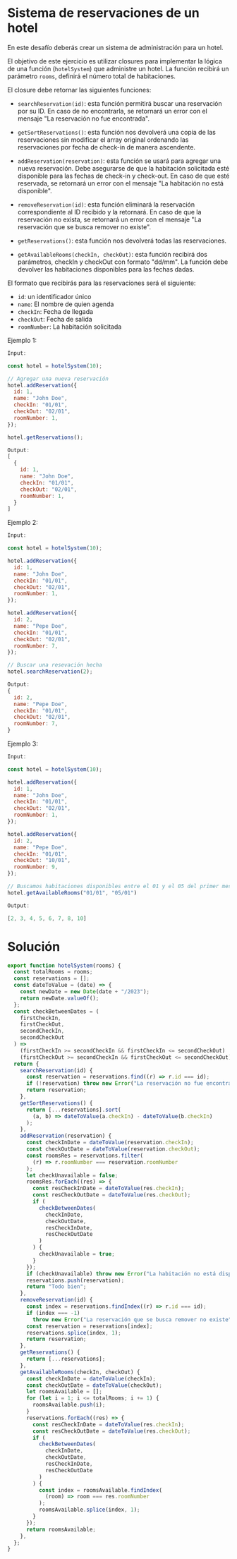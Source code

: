 # Sistema de reservaciones de un hotel

En este desafío deberás crear un sistema de administración para un hotel.

El objetivo de este ejercicio es utilizar closures para implementar la lógica de una función (`hotelSystem`) que administre un hotel. La función recibirá un parámetro `rooms`, definirá el número total de habitaciones.

El closure debe retornar las siguientes funciones:

- `searchReservation(id)`: esta función permitirá buscar una reservación por su ID. En caso de no encontrarla, se retornará un error con el mensaje "La reservación no fue encontrada".

- `getSortReservations()`: esta función nos devolverá una copia de las reservaciones sin modificar el array original ordenando las reservaciones por fecha de check-in de manera ascendente.

- `addReservation(reservation)`: esta función se usará para agregar una nueva reservación. Debe asegurarse de que la habitación solicitada esté disponible para las fechas de check-in y check-out. En caso de que esté reservada, se retornará un error con el mensaje "La habitación no está disponible".

- `removeReservation(id)`: esta función eliminará la reservación correspondiente al ID recibido y la retornará. En caso de que la reservación no exista, se retornará un error con el mensaje "La reservación que se busca remover no existe".

- `getReservations()`: esta función nos devolverá todas las reservaciones.

- `getAvailableRooms(checkIn, checkOut)`: esta función recibirá dos parámetros, checkIn y checkOut con formato "dd/mm". La función debe devolver las habitaciones disponibles para las fechas dadas.

El formato que recibirás para las reservaciones será el siguiente:

- `id`: un identificador único
- `name`: El nombre de quien agenda
- `checkIn`: Fecha de llegada
- `checkOut`: Fecha de salida
- `roomNumber`: La habitación solicitada

Ejemplo 1:

```javascript
Input:

const hotel = hotelSystem(10);

// Agregar una nueva reservación
hotel.addReservation({
  id: 1,
  name: "John Doe",
  checkIn: "01/01",
  checkOut: "02/01",
  roomNumber: 1,
});

hotel.getReservations();

Output:
[
  {
    id: 1,
    name: "John Doe",
    checkIn: "01/01",
    checkOut: "02/01",
    roomNumber: 1,
  }
]
```

Ejemplo 2:

```javascript
Input:

const hotel = hotelSystem(10);

hotel.addReservation({
  id: 1,
  name: "John Doe",
  checkIn: "01/01",
  checkOut: "02/01",
  roomNumber: 1,
});

hotel.addReservation({
  id: 2,
  name: "Pepe Doe",
  checkIn: "01/01",
  checkOut: "02/01",
  roomNumber: 7,
});

// Buscar una resevación hecha
hotel.searchReservation(2);

Output:
{
  id: 2,
  name: "Pepe Doe",
  checkIn: "01/01",
  checkOut: "02/01",
  roomNumber: 7,
}
```

Ejemplo 3:

```javascript
Input:

const hotel = hotelSystem(10);

hotel.addReservation({
  id: 1,
  name: "John Doe",
  checkIn: "01/01",
  checkOut: "02/01",
  roomNumber: 1,
});

hotel.addReservation({
  id: 2,
  name: "Pepe Doe",
  checkIn: "01/01",
  checkOut: "10/01",
  roomNumber: 9,
});

// Buscamos habitaciones disponibles entre el 01 y el 05 del primer mes
hotel.getAvailableRooms("01/01", "05/01")

Output:

[2, 3, 4, 5, 6, 7, 8, 10]
```

# Solución

```javascript
export function hotelSystem(rooms) {
  const totalRooms = rooms;
  const reservations = [];
  const dateToValue = (date) => {
    const newDate = new Date(date + "/2023");
    return newDate.valueOf();
  };
  const checkBetweenDates = (
    firstCheckIn,
    firstCheckOut,
    secondCheckIn,
    secondCheckOut
  ) =>
    (firstCheckIn >= secondCheckIn && firstCheckIn <= secondCheckOut) ||
    (firstCheckOut >= secondCheckIn && firstCheckOut <= secondCheckOut);
  return {
    searchReservation(id) {
      const reservation = reservations.find((r) => r.id === id);
      if (!reservation) throw new Error("La reservación no fue encontrada");
      return reservation;
    },
    getSortReservations() {
      return [...reservations].sort(
        (a, b) => dateToValue(a.checkIn) - dateToValue(b.checkIn)
      );
    },
    addReservation(reservation) {
      const checkInDate = dateToValue(reservation.checkIn);
      const checkOutDate = dateToValue(reservation.checkOut);
      const roomsRes = reservations.filter(
        (r) => r.roomNumber === reservation.roomNumber
      );
      let checkUnavailable = false;
      roomsRes.forEach((res) => {
        const resCheckInDate = dateToValue(res.checkIn);
        const resCheckOutDate = dateToValue(res.checkOut);
        if (
          checkBetweenDates(
            checkInDate,
            checkOutDate,
            resCheckInDate,
            resCheckOutDate
          )
        ) {
          checkUnavailable = true;
        }
      });
      if (checkUnavailable) throw new Error("La habitación no está disponible");
      reservations.push(reservation);
      return "Todo bien";
    },
    removeReservation(id) {
      const index = reservations.findIndex((r) => r.id === id);
      if (index === -1)
        throw new Error("La reservación que se busca remover no existe");
      const reservation = reservations[index];
      reservations.splice(index, 1);
      return reservation;
    },
    getReservations() {
      return [...reservations];
    },
    getAvailableRooms(checkIn, checkOut) {
      const checkInDate = dateToValue(checkIn);
      const checkOutDate = dateToValue(checkOut);
      let roomsAvailable = [];
      for (let i = 1; i <= totalRooms; i += 1) {
        roomsAvailable.push(i);
      }
      reservations.forEach((res) => {
        const resCheckInDate = dateToValue(res.checkIn);
        const resCheckOutDate = dateToValue(res.checkOut);
        if (
          checkBetweenDates(
            checkInDate,
            checkOutDate,
            resCheckInDate,
            resCheckOutDate
          )
        ) {
          const index = roomsAvailable.findIndex(
            (room) => room === res.roomNumber
          );
          roomsAvailable.splice(index, 1);
        }
      });
      return roomsAvailable;
    },
  };
}
```
